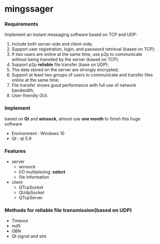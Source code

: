 # mingssager
### Requirements

Implement an instant messaging software based on TCP and UDP:

1. Include both server-side and client-side;
2. Support user registration, login, and password retrieval (based on TCP);
3. If two users are online at the same time, use p2p to communicate without being transited by the server (based on TCP);
5. Support p2p **reliable** file transfer (base on UDP);
6. The data stored on the server are strongly encrypted;
7. Support at least two groups of users to communicate and transfer files online at the same time;
8. File transfer shows good performance with full use of network bandwidth;
9. User-friendly GUI.

### Implement

based on **Qt** and **winsock**, almost use **one month** to finish this huge software

- Environment : Windows 10
- Qt : qt 5.9 

### Features

- server
  - winsock
  - I/O multiplexing: **select**
  - file Information
- client
  - QTcpSocket
  - QUdpSocket
  - QTcpServer

### Methods for reliable file transmission(based on UDP)

- Timeout
- md5
- GBN
- Qt signal and slot 
